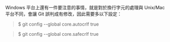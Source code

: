 Windows 平台上還有一件要注意的事情，就是對於換行字元的處理與 Unix/Mac 平台不同，會讓 Git 誤判成有修改，因此需要多以下設定：

 > $ git config --global core.autocrlf true
 
 > $ git config --global core.safecrlf true


